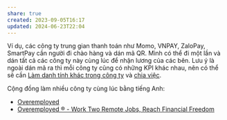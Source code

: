 ```yaml
---
share: true
created: 2023-09-05T16:17
updated: 2024-06-23T22:04
---
```

Ví dụ, các công ty trung gian thanh toán như Momo, VNPAY, ZaloPay, SmartPay cần người đi chào hàng và dán mã QR. Mình có thể đi một lần và dán tất cả các công ty này cùng lúc để nhận lương của các bên. Lưu ý là ngoài dán mã ra thì mỗi công ty cũng có những KPI khác nhau, nên có thể sẽ cần [Làm danh tính khác trong công ty](../Gi%C3%BAp%20nhau%20ki%E1%BA%BFm%20ti%E1%BB%81n/L%C3%A0m%20danh%20t%C3%ADnh%20kh%C3%A1c%20trong%20c%C3%B4ng%20ty.md) và [chia việc](./Ph%C3%A1t%20tri%E1%BB%83n%20th%E1%BB%8B%20tr%C6%B0%E1%BB%9Dng,%20l%C6%B0%C6%A1ng%2060k%E2%88%95h.md).

Cộng đồng làm nhiều công ty cùng lúc bằng tiếng Anh:
- [Overemployed](https://www.reddit.com/r/overemployed/)
- [Overemployed ® - Work Two Remote Jobs, Reach Financial Freedom](https://overemployed.com/ "Overemployed ® - Work Two Remote Jobs, Reach Financial Freedom")